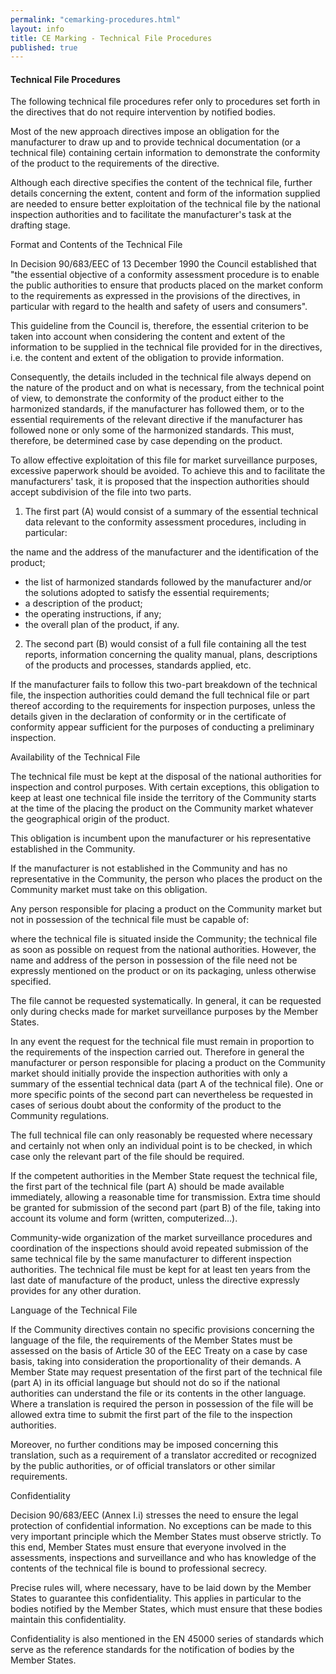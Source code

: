 ```yaml
---
permalink: "cemarking-procedures.html"
layout: info
title: CE Marking - Technical File Procedures
published: true
---
```


<h4>Technical File Procedures</h4>

The following technical file procedures refer only to procedures set forth in the directives that do not require intervention by notified bodies.

Most of the new approach directives impose an obligation for the manufacturer to draw up and to provide technical documentation (or a technical file) containing certain information to demonstrate the conformity of the product to the requirements of the directive.

Although each directive specifies the content of the technical file, further details concerning the extent, content and form of the information supplied are needed to ensure better exploitation of the technical file by the national inspection authorities and to facilitate the manufacturer's task at the drafting stage.

Format and Contents of the Technical File

In Decision 90/683/EEC of 13 December 1990 the Council established that "the essential objective of a conformity assessment procedure is to enable the public authorities to ensure that products placed on the market conform to the requirements as expressed in the provisions of the directives, in particular with regard to the health and safety of users and consumers".

This guideline from the Council is, therefore, the essential criterion to be taken into account when considering the content and extent of the information to be supplied in the technical file provided for in the directives, i.e. the content and extent of the obligation to provide information.

Consequently, the details included in the technical file always depend on the nature of the product and on what is necessary, from the technical point of view, to demonstrate the conformity of the product either to the harmonized standards, if the manufacturer has followed them, or to the essential requirements of the relevant directive if the manufacturer has followed none or only some of the harmonized standards. This must, therefore, be determined case by case depending on the product.

To allow effective exploitation of this file for market surveillance purposes, excessive paperwork should be avoided. To achieve this and to facilitate the manufacturers' task, it is proposed that the inspection authorities should accept subdivision of the file into two parts.

1. The first part (A) would consist of a summary of the essential technical data relevant to the conformity assessment procedures, including in particular:

the name and the address of the manufacturer and the identification of the product;
- the list of harmonized standards followed by the manufacturer and/or the solutions adopted to satisfy the essential requirements;
- a description of the product;
- the operating instructions, if any;
- the overall plan of the product, if any.
2. The second part (B) would consist of a full file containing all the test reports, information concerning the quality manual, plans, descriptions of the products and processes, standards applied, etc.

If the manufacturer fails to follow this two-part breakdown of the technical file, the inspection authorities could demand the full technical file or part thereof according to the requirements for inspection purposes, unless the details given in the declaration of conformity or in the certificate of conformity appear sufficient for the purposes of conducting a preliminary inspection.

Availability of the Technical File

The technical file must be kept at the disposal of the national authorities for inspection and control purposes. With certain exceptions, this obligation to keep at least one technical file inside the territory of the Community starts at the time of the placing the product on the Community market whatever the geographical origin of the product.

This obligation is incumbent upon the manufacturer or his representative established in the Community.

If the manufacturer is not established in the Community and has no representative in the Community, the person who places the product on the Community market must take on this obligation.

Any person responsible for placing a product on the Community market but not in possession of the technical file must be capable of:

where the technical file is situated inside the Community;
the technical file as soon as possible on request from the national authorities.
However, the name and address of the person in possession of the file need not be expressly mentioned on the product or on its packaging, unless otherwise specified.

The file cannot be requested systematically. In general, it can be requested only during checks made for market surveillance purposes by the Member States.

In any event the request for the technical file must remain in proportion to the requirements of the inspection carried out. Therefore in general the manufacturer or person responsible for placing a product on the Community market should initially provide the inspection authorities with only a summary of the essential technical data (part A of the technical file). One or more specific points of the second part can nevertheless be requested in cases of serious doubt about the conformity of the product to the Community regulations.

The full technical file can only reasonably be requested where necessary and certainly not when only an individual point is to be checked, in which case only the relevant part of the file should be required.

If the competent authorities in the Member State request the technical file, the first part of the technical file (part A) should be made available immediately, allowing a reasonable time for transmission. Extra time should be granted for submission of the second part (part B) of the file, taking into account its volume and form (written, computerized...).

Community-wide organization of the market surveillance procedures and coordination of the inspections should avoid repeated submission of the same technical file by the same manufacturer to different inspection authorities. The technical file must be kept for at least ten years from the last date of manufacture of the product, unless the directive expressly provides for any other duration.

Language of the Technical File

If the Community directives contain no specific provisions concerning the language of the file, the requirements of the Member States must be assessed on the basis of Article 30 of the EEC Treaty on a case by case basis, taking into consideration the proportionality of their demands. A Member State may request presentation of the first part of the technical file (part A) in its official language but should not do so if the national authorities can understand the file or its contents in the other language. Where a translation is required the person in possession of the file will be allowed extra time to submit the first part of the file to the inspection authorities.

Moreover, no further conditions may be imposed concerning this translation, such as a requirement of a translator accredited or recognized by the public authorities, or of official translators or other similar requirements.

Confidentiality

Decision 90/683/EEC (Annex I.i) stresses the need to ensure the legal protection of confidential information. No exceptions can be made to this very important principle which the Member States must observe strictly. To this end, Member States must ensure that everyone involved in the assessments, inspections and surveillance and who has knowledge of the contents of the technical file is bound to professional secrecy.

Precise rules will, where necessary, have to be laid down by the Member States to guarantee this confidentiality. This applies in particular to the bodies notified by the Member States, which must ensure that these bodies maintain this confidentiality.

Confidentiality is also mentioned in the EN 45000 series of standards which serve as the reference standards for the notification of bodies by the Member States.
